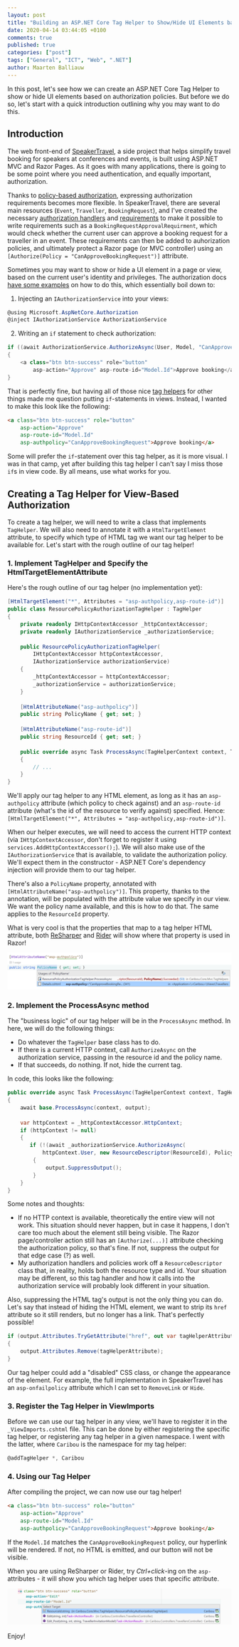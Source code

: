 ```yaml
---
layout: post
title: "Building an ASP.NET Core Tag Helper to Show/Hide UI Elements based on Authorization"
date: 2020-04-14 03:44:05 +0100
comments: true
published: true
categories: ["post"]
tags: ["General", "ICT", "Web", ".NET"]
author: Maarten Balliauw
---
```


In this post, let's see how we can create an ASP.NET Core Tag Helper to show or hide UI elements based on authorization policies. But before we do so, let's start with a quick introduction outlining why you may want to do this.

## Introduction

The web front-end of [SpeakerTravel](https://www.speaker.travel/), a side project that helps simplify travel booking for speakers at conferences and events, is built using ASP.NET MVC and Razor Pages. As it goes with many applications, there is going to be some point where you need authentication, and equally important, authorization.

Thanks to [policy-based authorization](https://docs.microsoft.com/en-us/aspnet/core/security/authorization/policies), expressing authorization requirements becomes more flexible. In SpeakerTravel, there are several main resources (`Event`, `Traveller`, `BookingRequest`), and I've created the necessary [authorization handlers](https://docs.microsoft.com/en-us/aspnet/core/security/authorization/policies?view=aspnetcore-3.1#authorization-handlers) and [requirements](https://docs.microsoft.com/en-us/aspnet/core/security/authorization/policies?view=aspnetcore-3.1#authorization-handlers) to make it possible to write requirements such as a `BookingRequestApprovalRequirment`, which would check whether the current user can approve a booking request for a traveller in an event. These requirements can then be added to auhorization policies, and ultimately protect a Razor page (or MVC controller) using an `[Authorize(Policy = "CanApproveBookingRequest")]` attribute.

Sometimes you may want to show or hide a UI element in a page or view, based on the current user's identity and privileges. The authorization docs [have some examples](https://docs.microsoft.com/en-us/aspnet/core/security/authorization/views?view=aspnetcore-3.1) on how to do this, which essentially boil down to:

1. Injecting an `IAuthorizationService` into your views:
```csharp
@using Microsoft.AspNetCore.Authorization
@inject IAuthorizationService AuthorizationService
```

2. Writing an `if` statement to check authorization:
```csharp
if ((await AuthorizationService.AuthorizeAsync(User, Model, "CanApproveBookingRequest")).Succeeded)
{
    <a class="btn btn-success" role="button"
        asp-action="Approve" asp-route-id="Model.Id">Approve booking</a>
}
```

That is perfectly fine, but having all of those nice [tag helpers](https://docs.microsoft.com/en-us/aspnet/core/mvc/views/tag-helpers/intro?view=aspnetcore-3.1) for other things made me question putting `if`-statements in views. Instead, I wanted to make this look like the following:

```html
<a class="btn btn-success" role="button"
    asp-action="Approve"
    asp-route-id="Model.Id"
    asp-authpolicy="CanApproveBookingRequest">Approve booking</a>
```

Some will prefer the `if`-statement over this tag helper, as it is more visual. I was in that camp, yet after building this tag helper I can't say I miss those `if`s in view code. By all means, use what works for you.

## Creating a Tag Helper for View-Based Authorization

To create a tag helper, we will need to write a class that implements `TagHelper`. We will also need to annotate it with a `HtmlTargetElement` attribute, to specify which type of HTML tag we want our tag helper to be available for. Let's start with the rough outline of our tag helper!

### 1. Implement TagHelper and Specify the HtmlTargetElementAttribute

Here's the rough outline of our tag helper (no implementation yet):

```csharp
[HtmlTargetElement("*", Attributes = "asp-authpolicy,asp-route-id")]
public class ResourcePolicyAuthorizationTagHelper : TagHelper
{
    private readonly IHttpContextAccessor _httpContextAccessor;
    private readonly IAuthorizationService _authorizationService;

    public ResourcePolicyAuthorizationTagHelper(
        IHttpContextAccessor httpContextAccessor,
        IAuthorizationService authorizationService)
    {
        _httpContextAccessor = httpContextAccessor;
        _authorizationService = authorizationService;
    }

    [HtmlAttributeName("asp-authpolicy")]
    public string PolicyName { get; set; }

    [HtmlAttributeName("asp-route-id")]
    public string ResourceId { get; set; }

    public override async Task ProcessAsync(TagHelperContext context, TagHelperOutput output)
    {
        // ...
    }
}
```

We'll apply our tag helper to any HTML element, as long as it has an `asp-authpolicy` attribute (which policy to check against) and an `asp-route-id` attribute (what's the id of the resource to verify against) specified. Hence: `[HtmlTargetElement("*", Attributes = "asp-authpolicy,asp-route-id")]`.

When our helper executes, we will need to access the current HTTP context (via `IHttpContextAccessor`, don't forget to register it using `services.AddHttpContextAccessor();`). We will also make use of the `IAuthorizationService` that is available, to validate the authorization policy. We'll expect them in the constructor - ASP.NET Core's dependency injection will provide them to our tag helper.

There's also a `PolicyName` property, annotated with `[HtmlAttributeName("asp-authpolicy")]`. This property, thanks to the annotation, will be populated with the attribute value we specify in our view. We want the policy name available, and this is how to do that. The same applies to the `ResourceId` property.

What is very cool is that the properties that map to a tag helper HTML attribute, both [ReSharper](https://www.jetbrains.com/resharper/) and [Rider](https://www.jetbrains.com/rider) will show where that property is used in Razor!

![Find usages in ReSharper and Rider show where our tag helper is used in Razor](/images/2020/04/tag-helper-find-usages.png)

### 2. Implement the ProcessAsync method

The "business logic" of our tag helper will be in the `ProcessAsync` method. In here, we will do the following things:

* Do whatever the `TagHelper` base class has to do.
* If there is a current HTTP context, call `AuthorizeAsync` on the authorization service, passing in the resource id and the policy name.
* If that succeeds, do nothing. If not, hide the current tag.

In code, this looks like the following:

```csharp
public override async Task ProcessAsync(TagHelperContext context, TagHelperOutput output)
{
    await base.ProcessAsync(context, output);

    var httpContext = _httpContextAccessor.HttpContext;
    if (httpContext != null)
    {
       if (!(await _authorizationService.AuthorizeAsync(
           httpContext.User, new ResourceDescriptor(ResourceId), PolicyName)).Succeeded)
        {
            output.SuppressOutput();
        }
    }
}
```

Some notes and thoughts:

* If no HTTP context is available, theoretically the entire view will not work. This situation should never happen, but in case it happens, I don't care too much about the element still being visible. The Razor page/controller action still has an `[Authorize(...)]` attribute checking the authorization policy, so that's fine. If not, suppress the output for that edge case (?) as well.
* My authorization handlers and policies work off a `ResourceDescriptor` class that, in reality, holds both the resource type and id. Your situation may be different, so this tag handler and how it calls into the authorization service will probably look different in your situation.

Also, suppressing the HTML tag's output is not the only thing you can do. Let's say that instead of hiding the HTML element, we want to strip its `href` attribute so it still renders, but no longer has a link. That's perfectly possible!

```csharp
if (output.Attributes.TryGetAttribute("href", out var tagHelperAttribute))
{
    output.Attributes.Remove(tagHelperAttribute);
}
```

Our tag helper could add a "disabled" CSS class, or change the appearance of the element. For example, the full implementation in SpeakerTravel has an `asp-onfailpolicy` attribute which I can set to `RemoveLink` or `Hide`.

### 3. Register the Tag Helper in ViewImports

Before we can use our tag helper in any view, we'll have to register it in the `_ViewImports.cshtml` file. This can be done by either registering the specific tag helper, or registering any tag helper in a given namespace. I went with the latter, where `Caribou` is the namespace for my tag helper:

```csharp
@addTagHelper *, Caribou
```

### 4. Using our Tag Helper

After compiling the project, we can now use our tag helper!

```html
<a class="btn btn-success" role="button"
    asp-action="Approve"
    asp-route-id="Model.Id"
    asp-authpolicy="CanApproveBookingRequest">Approve booking</a>
```

If the `Model.Id` matches the `CanApproveBookingRequest` policy, our hyperlink will be rendered. If not, no HTML is emitted, and our button will not be visible.

When you are using ReSharper or Rider, try *Ctrl+click*-ing on the `asp-` attributes - it will show you which tag helper uses that specific attribute.

![Navigate from view to tag helper in ASP.NET Core and Razor pages](/images/2020/04/rider-navigate-view-to-tag-helper.png)

Enjoy!
